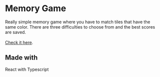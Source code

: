 # Memory Game

Really simple memory game where you have to match tiles that have the same color. There are three difficulties to choose from and the best scores are saved.
\
\
[Check it here](https://nixton9.github.io/MemoryGame/).

## Made with

React with Typescript
